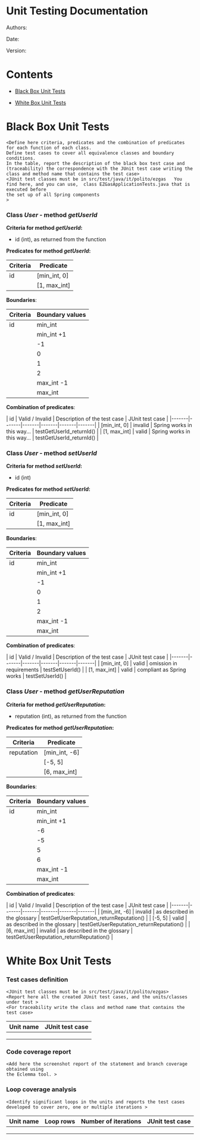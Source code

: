 # Unit Testing Documentation

Authors:

Date:

Version:

# Contents

- [Black Box Unit Tests](#black-box-unit-tests)




- [White Box Unit Tests](#white-box-unit-tests)


# Black Box Unit Tests

    <Define here criteria, predicates and the combination of predicates for each function of each class.
    Define test cases to cover all equivalence classes and boundary conditions.
    In the table, report the description of the black box test case and (traceability) the correspondence with the JUnit test case writing the 
    class and method name that contains the test case>
    <JUnit test classes must be in src/test/java/it/polito/ezgas   You find here, and you can use,  class EZGasApplicationTests.java that is executed before 
    the set up of all Spring components
    >

### **Class *User* - method *getUserId***

**Criteria for method *getUserId*:**
	
<!-- input space -->
 - id (int), as returned from the function

**Predicates for method *getUserId*:**

| Criteria | Predicate      |
| -------- | ---------      |
| id       | [min_int, 0]   |
|          | [1, max_int]   |

**Boundaries**:

| Criteria | Boundary values |
| -------- | --------------- |
| id       | min_int         |
|          | min_int +1      |
|          | -1              |
|          | 0               |
|          | 1               |
|          | 2               |
|          | max_int -1      |
|          | max_int         |

**Combination of predicates**:

| id            | Valid / Invalid   | Description of the test case  | JUnit test case           |
|-------|-------|-------|-------|-------|-------|
| [min_int, 0]  | invalid           | Spring works in this way...   | testGetUserId_returnId()  |
| [1, max_int]  | valid             | Spring works in this way...   | testGetUserId_returnId()  |


### **Class *User* - method *setUserId***

**Criteria for method *setUserId*:**
	
<!-- input space -->
 - id (int)

**Predicates for method *setUserId*:**

| Criteria | Predicate      |
| -------- | ---------      |
| id       | [min_int, 0]   |
|          | [1, max_int]   |

**Boundaries**:

| Criteria | Boundary values |
| -------- | --------------- |
| id       | min_int         |
|          | min_int +1      |
|          | -1              |
|          | 0               |
|          | 1               |
|          | 2               |
|          | max_int -1      |
|          | max_int         |

**Combination of predicates**:

| id            | Valid / Invalid   | Description of the test case  | JUnit test case           |
|-------|-------|-------|-------|-------|-------|
| [min_int, 0]  | valid             | omission in requirements      | testSetUserId()  |
| [1, max_int]  | valid             | compliant as Spring works     | testSetUserId()  |

### **Class *User* - method *getUserReputation***

**Criteria for method *getUserReputation*:**
	
<!-- input space -->
 - reputation (int), as returned from the function

**Predicates for method *getUserReputation*:**

| Criteria      | Predicate     |
| --------      | ---------     |
| reputation    | [min_int, -6] |
|               | [-5, 5]       |
|               | [6, max_int]  |

**Boundaries**:

| Criteria | Boundary values |
| -------- | --------------- |
| id       | min_int         |
|          | min_int +1      |
|          | -6              |
|          | -5              |
|          | 5               |
|          | 6               |
|          | max_int -1      |
|          | max_int         |

**Combination of predicates**:

| id            | Valid / Invalid   | Description of the test case  | JUnit test case           |
|-------|-------|-------|-------|-------|-------|
| [min_int, -6] | invalid           | as described in the glossary  | testGetUserReputation_returnReputation()  |
| [-5, 5]       | valid           | as described in the glossary  | testGetUserReputation_returnReputation()  |
| [6, max_int]  | invalid           | as described in the glossary  | testGetUserReputation_returnReputation()  |

<!--
### **Class *class_name* - method *name***



**Criteria for method *name*:**
	

 - 
 - 





**Predicates for method *name*:**

| Criteria | Predicate |
| -------- | --------- |
|          |           |
|          |           |
|          |           |
|          |           |





**Boundaries**:

| Criteria | Boundary values |
| -------- | --------------- |
|          |                 |
|          |                 |



**Combination of predicates**:


| Criteria 1 | Criteria 2 | ... | Valid / Invalid | Description of the test case | JUnit test case |
|-------|-------|-------|-------|-------|-------|
|||||||
|||||||
|||||||
|||||||
|||||||
-->




# White Box Unit Tests

### Test cases definition
    
    <JUnit test classes must be in src/test/java/it/polito/ezgas>
    <Report here all the created JUnit test cases, and the units/classes under test >
    <For traceability write the class and method name that contains the test case>


| Unit name | JUnit test case |
|--|--|
|||
|||
||||

### Code coverage report

    <Add here the screenshot report of the statement and branch coverage obtained using
    the Eclemma tool. >


### Loop coverage analysis

    <Identify significant loops in the units and reports the test cases
    developed to cover zero, one or multiple iterations >

|Unit name | Loop rows | Number of iterations | JUnit test case |
|---|---|---|---|
|||||
|||||
||||||



